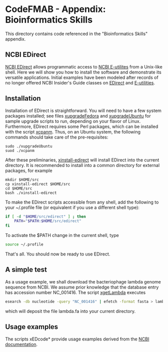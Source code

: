 # CodeFMAB - Appendix: Bioinformatics Skills
This directory contains code referenced in the "Bioinformatics Skills" appendix.

## NCBI EDirect
[NCBI EDirect](https://www.ncbi.nlm.nih.gov/books/NBK179288/) allows programmatic access to [NCBI E-utilites](https://www.ncbi.nlm.nih.gov/books/NBK25501/) from a Unix-like shell.
Here we will show you how to install the software and demonstrate its versatile applications.
Initial examples have been modeled after records of no longer offered NCBI Insider's Guide classes on [EDirect](https://dataguide.nlm.nih.gov/edirect/overview.html) and [E-utilities](https://dataguide.nlm.nih.gov/eutilities/what_is_eutilities.html).

## Installation
Installation of EDirect is straightforward.
You will need to have a few system packages installed; see files [xupgradeFedora](./xupgradeFedora) and [xupgradeUbuntu](./xupgradeUbuntu) for sample upgrade scripts to run, depending on your flavor of Linux.
Furthermore, EDirect requires some Perl packages, which can be installed with the script [xcpanm](./xcpanm).
Thus, on an Ubuntu system, the following commands should take care of the pre-requisites:

```
sudo ./xupgradeUbuntu
suod ./xcpanm
```

After these preliminaries, [xinstall-edirect](./xinstall-edirect) will install EDirect into the current directory.
It is recommended to install into a common directory for external packages, for example

```
mkdir $HOME/src
cp xinstall-edirect $HOME/src
cd $HOME/src
bash ./xinstall-edirect
```

To make the EDirect scripts accessible from any shell, add the following to your ~/.profile file (or equivalent if you use a different shell type):

```bash
if [ -d "$HOME/src/edirect" ] ; then
    PATH="$PATH:$HOME/src/edirect"
fi
```

To activate the $PATH change in the current shell, type

```bash
source ~/.profile
```

That's all.
You should now be ready to use EDirect.

## A simple test
As a usage example, we shall download the bacteriophage lambda genome sequence from NCBI.
We assume prior knowledge that the database entry has accession number NC_001416.
The script [xgetLambda](./xgetLambda) executes

```bash
esearch -db nucleotide -query "NC_001416" | efetch -format fasta > lambda.fa
```

which will deposit the file lambda.fa into your current directory.


## Usage examples
The scripts xEDcode* provide usage examples derived from the [NCBI documentation](https://dataguide.nlm.nih.gov/classes/intro/samplecode.html).
